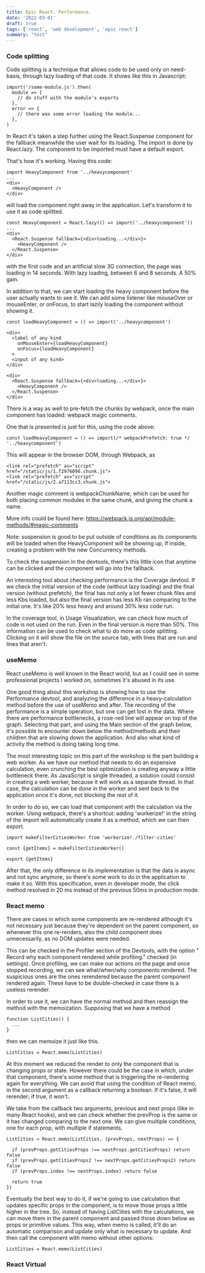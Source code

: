 ```yaml
---
title: Epic React. Performance.
date: '2022-03-01'
draft: true
tags: ['react', 'web development', 'epic react']
summary: "test"
---
```


### Code splitting

Code splitting is a technique that allows code to be used only on need-basis, through lazy loading of that code. It shows like this in Javascript:

```
import('/some-module.js').then(
  module => {
    // do stuff with the module's exports
  },
  error => {
    // there was some error loading the module...
  },
)
```

In React it's taken a step further using the React.Suspense component for the fallback meanwhile the user wait for its loading. The import is done by React.lazy. The component to be imported must have a default export.

That's how it's working. Having this code:
```
import HeavyComponent from '../heavycomponent'
...
<div>
  <HeavyComponent />
</div>
```

will load the component right away in the application. Let's transform it to use it as code splitted.

```
const HeavyComponent = React.lazy(() => import('../heavycomponent'))
...
<div>
  <React.Suspense fallback={<div>loading...</div>}>
    <HeavyComponent />
  </React.Suspense>
</div>
```

with the first code and an artificial slow 3G connection, the page was loading in 14 seconds. With lazy loading, between 6 and 8 seconds. A 50% gain.

In addition to that, we can start loading the heavy component before the user actually wants to see it. We can add some listener like mouseOver or mouseEnter, or onFocus, to start lazily loading the component without showing it.

```
const loadHeavyComponent = () => import('../heavycomponent')

<div>
  <label of any kind
    onMouseEnter={loadHeavyComponent}
    onFocus={loadHeavyComponent}
  >
  <input of any kind>
</div>

<div>
  <React.Suspense fallback={<div>loading...</div>}>
    <HeavyComponent />
  </React.Suspense>
</div>
```

There is a way as well to pre-fetch the chunks by webpack, once the main component has loaded: webpack magic comments.

One that is presented is just for this, using the code above:
```
const loadHeavyComponent = () => import(/* webpackPrefetch: true */ '../heavycomponent')
```

This will appear in the browser DOM, through Webpack, as
```
<link rel="prefetch" as="script" href="/static/js/1.f2976096.chunk.js">
<link rel="prefetch" as="script" href="/static/js/2.a7113cc3.chunk.js">
```


Another magic comment is webpackChunkName, which can be used for both placing common modules in the same chunk, and giving the chunk a name.

More info could be found here: https://webpack.js.org/api/module-methods/#magic-comments

Note: suspension is good to be put outside of conditions as its components will be loaded when the HeavyComponent will be showing up, if inside, creating a problem with the new Concurrency methods.

To check the suspension in the devtools, there's this little icon that anytime can be clicked and the component will go into the fallback.

An interesting tool about checking performance is the Coverage devtool.
If we check the initial version of the code (without lazy loading) and the final version (without prefetch), the final has not only a lot fewer chunk files and less Kbs loaded, but also the final version has less Kb ran comparing to the initial one. 
It's like 20% less heavy and around 30% less code run.

In the coverage tool, in Usage Visualization, we can check how much of code is not used on the run. Even in the final version is more than 50%. This information can be used to check what to do more as code splitting. Clicking on it will show the file on the source tab, with lines that are run and lines that aren't.

### useMemo

React useMemo is well known in the React world, but as I could see in some professional projects I worked on, sometimes it's abused in its use. 

One good thing about this workshop is showing how to use the Performance devtool, and analyzing the difference in a heavy-calculation method before the use of useMemo and after.
The recording of the performance is a simple operation, but one can get lost in the data. 
Where there are performance bottlenecks, a rose-red line will appear on top of the graph. Selecting that part, and using the Main section of the graph below, it's possible to encounter down below the method/methods and their children that are slowing down the application. And also what kind of activity the method is doing taking long time.

The most interesting topic on this part of the workshop is the part building a web worker. As we have our method that needs to do an expensive calculation, even crunching the best optimization is creating anyway a little bottleneck there.
As JavaScript is single threaded, a solution could consist in creating a web worker, because it will work as a separate thread. In that case, the calculation can be done in the worker and sent back to the application once it's done, not blocking the rest of it.

In order to do so, we can load that component with the calculation via the worker. Using webpack, there's a shortcut: adding 'workerize!' in the string of the import will automatically create it as a method, which we can then export.

```
import makeFilterCitiesWorker from 'workerize!./filter-cities'

const {getItems} = makeFilterCitiesWorker()

export {getItems}
```

After that, the only difference in its implementation is that the data is async and not sync anymore, so there's some work to do in the application to make it so. 
With this specification,  even in developer mode, the click method resolved in 20 ms instead of the previous 50ms in production mode.



### React memo

There are cases in which some components are re-rendered although it's not necessary just because they're dependent on the parent component, so whenever this one re-renders, also the child component does unnecessarily, as no DOM updates were needed.

This can be checked in the Profiler section of the Devtools, with the option " Record why each component rendered while profiling." checked (in settings). Once profiling, we can make our actions on the page and once stopped recording, we can see what/when/why components rendered. The suspicious ones are the ones rerendered because the parent component rendered again. These have to be double-checked in case there is a useless rerender.

In order to use it, we can have the normal method and then reassign the method with the memoization.
Supposing that we have a method 
```
function ListCities() {
  ...
}
```
then we can memoize it just like this.
```
ListCities = React.memo(ListCities)
```

At this moment we reduced the render to only the component that is changing props or state. However there could be the case in which, under that component, there's some method that is triggering the re-rendering again for everything. 
We can avoid that using the condition of React memo, in the second argument as a callback returning a boolean. If it's false, it will rerender; if true, it won't.

We take from the callback two arguments, previous and next props (like in many React hooks), and we can check whether the prevProp is the same or it has changed comparing to the next one.
We can give multiple conditions, one for each prop, with multiple if statements.
```
ListCities = React.memo(ListCities, (prevProps, nextProps) => {

  if (prevProps.getCitiesProps !== nextProps.getCitiesProps) return false
  if (prevProps.getCitiesProps2 !== nextProps.getCitiesProps2) return false
  if (prevProps.index !== nextProps.index) return false
 
  return true
})
```

Eventually the best way to do it, if we're going to use calculation that updates specific props in the component, is to move those props a little higher in the tree. So, instead of having ListCities with the calculations, we can move them in the parent component and passed those down below as props or primitive values. This way, when memo is called, it'll do an automatic comparison and update only what is necessary to update. And then call the component with memo without other options:
```
ListCities = React.memo(ListCities)
```


### React Virtual
